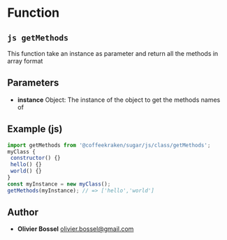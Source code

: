 
# Function


## ```js getMethods ```


This function take an instance as parameter and return all the methods in array format

## Parameters

- **instance**  Object: The instance of the object to get the methods names of



## Example (js)

```js
import getMethods from '@coffeekraken/sugar/js/class/getMethods';
myClass {
 constructor() {}
 hello() {}
 world() {}
}
const myInstance = new myClass();
getMethods(myInstance); // => ['hello','world']
```


## Author
- **Olivier Bossel** <a href="mailto:olivier.bossel@gmail.com">olivier.bossel@gmail.com</a> 



